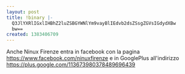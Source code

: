 ```yaml
---
layout: post
title: !binary |-
  Q3JlYXRlIGxlIHBhZ2luZSBGYWNlYm9vayBlIEdvb2dsZSsgZGVsIGdydXBw
  bw==
created: 1383406709
---
```

Anche Ninux Firenze entra in facebook con la pagina https://www.facebook.com/ninuxfirenze e in GooglePlus all'indirizzo https://plus.google.com/113673980378489696439
